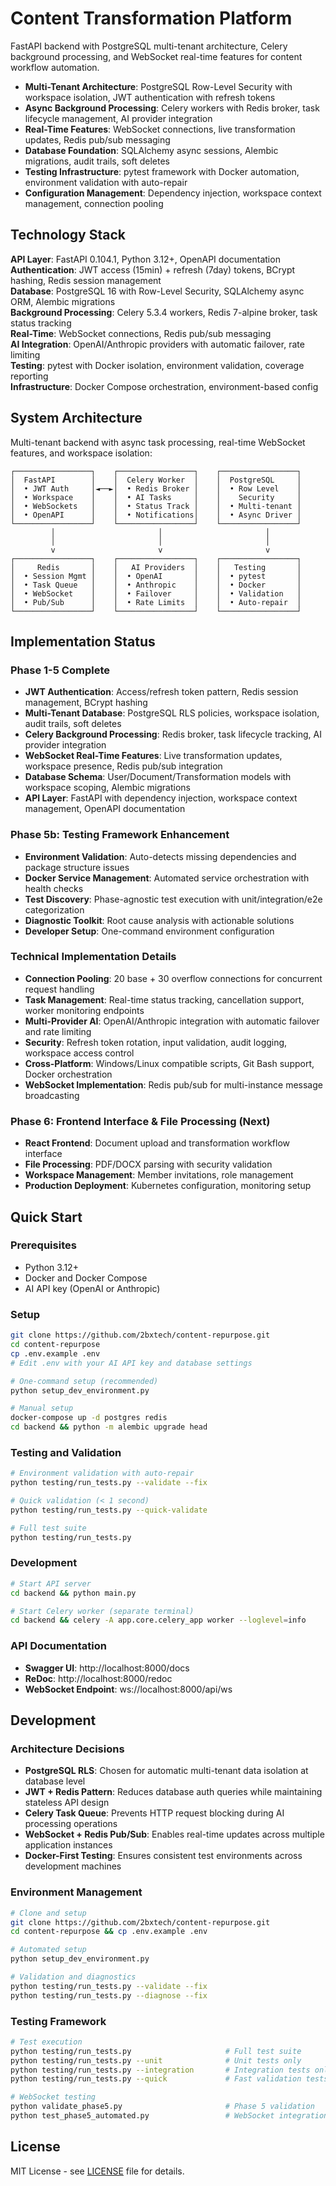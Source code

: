 # Content Transformation Platform

FastAPI backend with PostgreSQL multi-tenant architecture, Celery background processing, and WebSocket real-time features for content workflow automation.

- **Multi-Tenant Architecture**: PostgreSQL Row-Level Security with workspace isolation, JWT authentication with refresh tokens
- **Async Background Processing**: Celery workers with Redis broker, task lifecycle management, AI provider integration  
- **Real-Time Features**: WebSocket connections, live transformation updates, Redis pub/sub messaging
- **Database Foundation**: SQLAlchemy async sessions, Alembic migrations, audit trails, soft deletes
- **Testing Infrastructure**: pytest framework with Docker automation, environment validation with auto-repair
- **Configuration Management**: Dependency injection, workspace context management, connection pooling

## Technology Stack

**API Layer**: FastAPI 0.104.1, Python 3.12+, OpenAPI documentation  
**Authentication**: JWT access (15min) + refresh (7day) tokens, BCrypt hashing, Redis session management  
**Database**: PostgreSQL 16 with Row-Level Security, SQLAlchemy async ORM, Alembic migrations  
**Background Processing**: Celery 5.3.4 workers, Redis 7-alpine broker, task status tracking  
**Real-Time**: WebSocket connections, Redis pub/sub messaging  
**AI Integration**: OpenAI/Anthropic providers with automatic failover, rate limiting  
**Testing**: pytest with Docker isolation, environment validation, coverage reporting  
**Infrastructure**: Docker Compose orchestration, environment-based config

## System Architecture

Multi-tenant backend with async task processing, real-time WebSocket features, and workspace isolation:

```
┌─────────────────┐    ┌─────────────────┐    ┌─────────────────┐
│  FastAPI        │    │  Celery Worker  │    │  PostgreSQL     │
│  • JWT Auth     │◄──►│  • Redis Broker │    │  • Row Level    │
│  • Workspace    │    │  • AI Tasks     │    │    Security     │
│  • WebSockets   │    │  • Status Track │    │  • Multi-tenant │
│  • OpenAPI      │    │  • Notifications│    │  • Async Driver │
└─────────────────┘    └─────────────────┘    └─────────────────┘
         │                       │                       │
         │                       │                       │
         v                       v                       v
┌─────────────────┐    ┌─────────────────┐    ┌─────────────────┐
│     Redis       │    │   AI Providers  │    │   Testing       │
│  • Session Mgmt │    │  • OpenAI       │    │  • pytest       │
│  • Task Queue   │    │  • Anthropic    │    │  • Docker       │
│  • WebSocket    │    │  • Failover     │    │  • Validation   │
│  • Pub/Sub      │    │  • Rate Limits  │    │  • Auto-repair  │
└─────────────────┘    └─────────────────┘    └─────────────────┘
```

## Implementation Status

### Phase 1-5 Complete
- **JWT Authentication**: Access/refresh token pattern, Redis session management, BCrypt hashing
- **Multi-Tenant Database**: PostgreSQL RLS policies, workspace isolation, audit trails, soft deletes  
- **Celery Background Processing**: Redis broker, task lifecycle tracking, AI provider integration
- **WebSocket Real-Time Features**: Live transformation updates, workspace presence, Redis pub/sub integration
- **Database Schema**: User/Document/Transformation models with workspace scoping, Alembic migrations
- **API Layer**: FastAPI with dependency injection, workspace context management, OpenAPI documentation

### Phase 5b: Testing Framework Enhancement
- **Environment Validation**: Auto-detects missing dependencies and package structure issues
- **Docker Service Management**: Automated service orchestration with health checks
- **Test Discovery**: Phase-agnostic test execution with unit/integration/e2e categorization
- **Diagnostic Toolkit**: Root cause analysis with actionable solutions
- **Developer Setup**: One-command environment configuration

### Technical Implementation Details
- **Connection Pooling**: 20 base + 30 overflow connections for concurrent request handling
- **Task Management**: Real-time status tracking, cancellation support, worker monitoring endpoints
- **Multi-Provider AI**: OpenAI/Anthropic integration with automatic failover and rate limiting
- **Security**: Refresh token rotation, input validation, audit logging, workspace access control
- **Cross-Platform**: Windows/Linux compatible scripts, Git Bash support, Docker orchestration
- **WebSocket Implementation**: Redis pub/sub for multi-instance message broadcasting

### Phase 6: Frontend Interface & File Processing (Next)
- **React Frontend**: Document upload and transformation workflow interface
- **File Processing**: PDF/DOCX parsing with security validation
- **Workspace Management**: Member invitations, role management
- **Production Deployment**: Kubernetes configuration, monitoring setup

## Quick Start

### Prerequisites
- Python 3.12+
- Docker and Docker Compose
- AI API key (OpenAI or Anthropic)

### Setup
```bash
git clone https://github.com/2bxtech/content-repurpose.git
cd content-repurpose
cp .env.example .env
# Edit .env with your AI API key and database settings

# One-command setup (recommended)
python setup_dev_environment.py

# Manual setup
docker-compose up -d postgres redis
cd backend && python -m alembic upgrade head
```

### Testing and Validation
```bash
# Environment validation with auto-repair
python testing/run_tests.py --validate --fix

# Quick validation (< 1 second)
python testing/run_tests.py --quick-validate

# Full test suite
python testing/run_tests.py
```

### Development
```bash
# Start API server
cd backend && python main.py

# Start Celery worker (separate terminal)
cd backend && celery -A app.core.celery_app worker --loglevel=info
```

### API Documentation
- **Swagger UI**: http://localhost:8000/docs
- **ReDoc**: http://localhost:8000/redoc
- **WebSocket Endpoint**: ws://localhost:8000/api/ws

## Development

### Architecture Decisions
- **PostgreSQL RLS**: Chosen for automatic multi-tenant data isolation at database level
- **JWT + Redis Pattern**: Reduces database auth queries while maintaining stateless API design  
- **Celery Task Queue**: Prevents HTTP request blocking during AI processing operations
- **WebSocket + Redis Pub/Sub**: Enables real-time updates across multiple application instances
- **Docker-First Testing**: Ensures consistent test environments across development machines

### Environment Management
```bash
# Clone and setup
git clone https://github.com/2bxtech/content-repurpose.git
cd content-repurpose && cp .env.example .env

# Automated setup
python setup_dev_environment.py

# Validation and diagnostics
python testing/run_tests.py --validate --fix
python testing/run_tests.py --diagnose --fix
```

### Testing Framework
```bash
# Test execution
python testing/run_tests.py                     # Full test suite
python testing/run_tests.py --unit              # Unit tests only
python testing/run_tests.py --integration       # Integration tests only
python testing/run_tests.py --quick             # Fast validation tests

# WebSocket testing
python validate_phase5.py                       # Phase 5 validation
python test_phase5_automated.py                 # WebSocket integration tests
```

## License

MIT License - see [LICENSE](LICENSE) file for details.